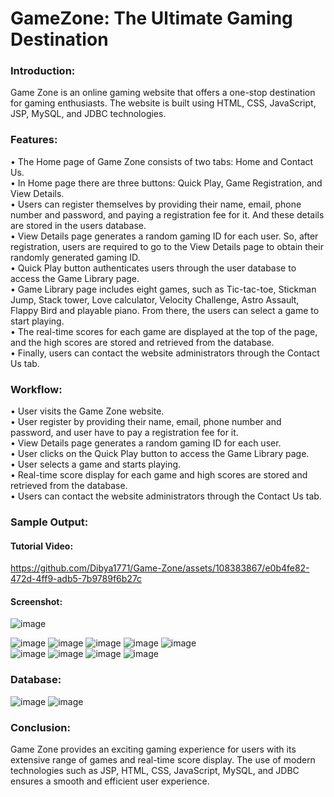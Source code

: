 # GameZone: The Ultimate Gaming Destination

### Introduction:
Game Zone is an online gaming website that offers a one-stop destination for gaming enthusiasts. The website is built using HTML, CSS, JavaScript, JSP, MySQL, and JDBC technologies.  
### Features:
• The Home page of Game Zone consists of two tabs: Home and Contact Us.  
• In Home page there are three buttons: Quick Play, Game Registration, and View Details.  
• Users can register themselves by providing their name, email, phone number and password, and paying a registration fee for it. And these details are stored in the users database.  
• View Details page generates a random gaming ID for each user. So, after registration, users are required to go to the View Details page to obtain their randomly generated gaming ID.  
• Quick Play button authenticates users through the user database to access the Game Library page.  
• Game Library page includes eight games, such as Tic-tac-toe, Stickman Jump, Stack tower, Love calculator, Velocity Challenge, Astro Assault, Flappy Bird and playable piano. From there, the users can select a game to start playing.  
• The real-time scores for each game are displayed at the top of the page, and the high scores are stored and retrieved from the database.  
• Finally, users can contact the website administrators through the Contact Us tab.  
### Workflow:
• User visits the Game Zone website.  
• User register by providing their name, email, phone number and password, and user have to pay a registration fee for it.  
• View Details page generates a random gaming ID for each user.  
• User clicks on the Quick Play button to access the Game Library page.  
• User selects a game and starts playing.  
• Real-time score display for each game and high scores are stored and retrieved from the database.  
• Users can contact the website administrators through the Contact Us tab.  
### Sample Output:
#### Tutorial Video:  

https://github.com/Dibya1771/Game-Zone/assets/108383867/e0b4fe82-472d-4ff9-adb5-7b9789f6b27c
#### Screenshot:  
![image](https://github.com/Dibya1771/Game-Zone/assets/108383867/ffbc1e20-0864-455f-96ef-fb4f403d5494)

![image](https://github.com/Dibya1771/Game-Zone/assets/108383867/89c574ee-193a-41f1-a7e3-074c967c5e7b)
![image](https://github.com/Dibya1771/Game-Zone/assets/108383867/4fd5c591-0f73-4e83-9eb8-ad9aed962597)
![image](https://github.com/Dibya1771/Game-Zone/assets/108383867/753871cf-c9bd-425f-804b-3308198ce7ba)
![image](https://github.com/Dibya1771/Game-Zone/assets/108383867/e45c307c-7752-4102-8bb3-ae2602d27cae)
![image](https://github.com/Dibya1771/Game-Zone/assets/108383867/4e25f46d-1272-44eb-8409-858695104a81)  
![image](https://github.com/Dibya1771/Game-Zone/assets/108383867/918969c2-bfaf-457d-89f1-02e01df7276b) ![image](https://github.com/Dibya1771/Game-Zone/assets/108383867/87266cdf-f0f5-485b-888d-ad45eb76f38d)
![image](https://github.com/Dibya1771/Game-Zone/assets/108383867/4b4a3259-94f0-4dcd-aeae-f89436c3da80)
![image](https://github.com/Dibya1771/Game-Zone/assets/108383867/f9746cf4-97d5-42db-a523-bcec42161b22)
### Database:
![image](https://github.com/Dibya1771/Game-Zone/assets/108383867/04a3b7db-d4f3-4f9e-9e3c-3f34062c5f3b) ![image](https://github.com/Dibya1771/Game-Zone/assets/108383867/86176efe-d856-40b6-809d-d812247b67e5)
### Conclusion:
Game Zone provides an exciting gaming experience for users with its extensive range of games and real-time score display. The use of modern technologies such as JSP, HTML, CSS, JavaScript, MySQL, and JDBC ensures a smooth and efficient user experience.

